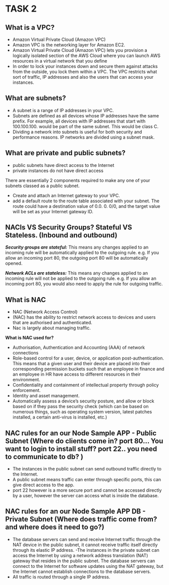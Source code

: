 # TASK 2

## **What is a VPC?**
- Amazon Virtual Private Cloud (Amazon VPC)
- Amazon VPC is the networking layer for Amazon EC2.
- Amazon Virtual Private Cloud (Amazon VPC) lets you provision a logically isolated section of the AWS Cloud where you can launch AWS resources in a virtual network that you define
- In order to lock your instances down and secure them against attacks from the outside, you lock them within a VPC. The VPC restricts what sort of traffic, IP addresses and also the users that can access your instances.
## **What are subnets?**
- A subnet is a range of IP addresses in your VPC.
- Subnets are defined as all devices whose IP addresses have the same prefix. For example, all devices with IP addresses that start with 100.100.100. would be part of the same subnet. This would be class C.
- Dividing a network into subnets is useful for both security and performance reasons. IP networks are divided using a subnet mask.

## **What are private and public subnets?**
- public subnets have direct access to the Internet
- private instances do not have direct access

There are essentially 2 components required to make any one of your subnets classed as a public subnet.
- Create and attach an Internet gateway to your VPC.
- add a default route to the route table associated with your subnet. The route could have a destination value of 0.0. 0. 0/0, and the target value will be set as your Internet gateway ID.

## **NACls VS Security Groups? Stateful VS Stateless. (Inbound and outbound)**

***Security groups are stateful:*** This means any changes applied to an incoming rule will be automatically applied to the outgoing rule. e.g. If you allow an incoming port 80, the outgoing port 80 will be automatically opened.

***Network ACLs are stateless:*** This means any changes applied to an incoming rule will not be applied to the outgoing rule. e.g. If you allow an incoming port 80, you would also need to apply the rule for outgoing traffic.

## What is NAC

- NAC (Network Access Control)
- (NAC) has the ability to restrict network access to devices and users that are authorised and authenticated.
- Nac is largely about managing traffic.

**What is NAC used for?**

- Authorisation, Authentication and Accounting (AAA) of network connections
- Role-based control for a user, device, or application post-authentication. This means that a given user and their device are placed into their corresponding permission buckets such that an employee in finance and an employee in HR have access to different resources in their environment.
- Confidentiality and containment of intellectual property through policy enforcement.
- Identity and asset management.
- Automatically assess a device’s security posture, and allow or block based on if they pass the security check (which can be based on numerous things, such as operating system version, latest patches installed, a certain anti-virus is installed, etc.)

## **NAC rules for an our Node Sample APP - Public Subnet (Where do clients come in? port 80... You want to login to install stuff? port 22.. you need to communicate to db? )**

- The instances in the public subnet can send outbound traffic directly to the Internet.
- A public subnet means traffic can enter through specific ports, this can give direct access to the app.
- port 22 however is a more secure port and cannot be accessed directly by a user, however the server can access what is inside the database.

## **NAC rules for an our Node Sample APP DB - Private Subnet (Where does traffic come from? and where does it need to go?)**
- The database servers can send and receive Internet traffic through the NAT device in the public subnet, it cannot receive traffic itself directly through its elastic IP address.
-The instances in the private subnet can access the Internet by using a network address translation (NAT) gateway that resides in the public subnet. The database servers can connect to the Internet for software updates using the NAT gateway, but the Internet cannot establish connections to the database servers.
- All traffic is routed through a single IP address.
